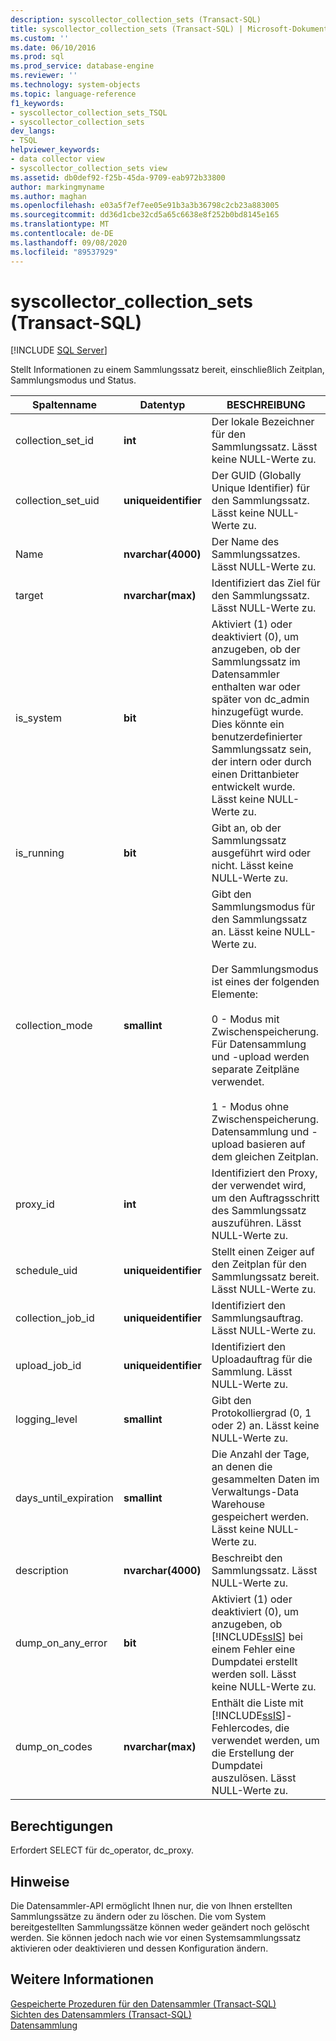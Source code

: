 ```yaml
---
description: syscollector_collection_sets (Transact-SQL)
title: syscollector_collection_sets (Transact-SQL) | Microsoft-Dokumentation
ms.custom: ''
ms.date: 06/10/2016
ms.prod: sql
ms.prod_service: database-engine
ms.reviewer: ''
ms.technology: system-objects
ms.topic: language-reference
f1_keywords:
- syscollector_collection_sets_TSQL
- syscollector_collection_sets
dev_langs:
- TSQL
helpviewer_keywords:
- data collector view
- syscollector_collection_sets view
ms.assetid: db0def92-f25b-45da-9709-eab972b33800
author: markingmyname
ms.author: maghan
ms.openlocfilehash: e03a5f7ef7ee05e91b3a3b36798c2cb23a883005
ms.sourcegitcommit: dd36d1cbe32cd5a65c6638e8f252b0bd8145e165
ms.translationtype: MT
ms.contentlocale: de-DE
ms.lasthandoff: 09/08/2020
ms.locfileid: "89537929"
---
```

# <a name="syscollector_collection_sets-transact-sql"></a>syscollector_collection_sets (Transact-SQL)
[!INCLUDE [SQL Server](../../includes/applies-to-version/sqlserver.md)]

  Stellt Informationen zu einem Sammlungssatz bereit, einschließlich Zeitplan, Sammlungsmodus und Status.  
  
|Spaltenname|Datentyp|BESCHREIBUNG|  
|-----------------|---------------|-----------------|  
|collection_set_id|**int**|Der lokale Bezeichner für den Sammlungssatz. Lässt keine NULL-Werte zu.|  
|collection_set_uid|**uniqueidentifier**|Der GUID (Globally Unique Identifier) für den Sammlungssatz. Lässt keine NULL-Werte zu.|  
|Name|**nvarchar(4000)**|Der Name des Sammlungssatzes. Lässt NULL-Werte zu.|  
|target|**nvarchar(max)**|Identifiziert das Ziel für den Sammlungssatz. Lässt NULL-Werte zu.|  
|is_system|**bit**|Aktiviert (1) oder deaktiviert (0), um anzugeben, ob der Sammlungssatz im Datensammler enthalten war oder später von dc_admin hinzugefügt wurde. Dies könnte ein benutzerdefinierter Sammlungssatz sein, der intern oder durch einen Drittanbieter entwickelt wurde. Lässt keine NULL-Werte zu.|  
|is_running|**bit**|Gibt an, ob der Sammlungssatz ausgeführt wird oder nicht. Lässt keine NULL-Werte zu.|  
|collection_mode|**smallint**|Gibt den Sammlungsmodus für den Sammlungssatz an. Lässt keine NULL-Werte zu.<br /><br /> Der Sammlungsmodus ist eines der folgenden Elemente:<br /><br /> 0 - Modus mit Zwischenspeicherung. Für Datensammlung und -upload werden separate Zeitpläne verwendet.<br /><br /> 1 - Modus ohne Zwischenspeicherung. Datensammlung und -upload basieren auf dem gleichen Zeitplan.|  
|proxy_id|**int**|Identifiziert den Proxy, der verwendet wird, um den Auftragsschritt des Sammlungssatz auszuführen. Lässt NULL-Werte zu.|  
|schedule_uid|**uniqueidentifier**|Stellt einen Zeiger auf den Zeitplan für den Sammlungssatz bereit. Lässt NULL-Werte zu.|  
|collection_job_id|**uniqueidentifier**|Identifiziert den Sammlungsauftrag. Lässt NULL-Werte zu.|  
|upload_job_id|**uniqueidentifier**|Identifiziert den Uploadauftrag für die Sammlung. Lässt NULL-Werte zu.|  
|logging_level|**smallint**|Gibt den Protokolliergrad (0, 1 oder 2) an. Lässt keine NULL-Werte zu.|  
|days_until_expiration|**smallint**|Die Anzahl der Tage, an denen die gesammelten Daten im Verwaltungs-Data Warehouse gespeichert werden. Lässt keine NULL-Werte zu.|  
|description|**nvarchar(4000)**|Beschreibt den Sammlungssatz. Lässt NULL-Werte zu.|  
|dump_on_any_error|**bit**|Aktiviert (1) oder deaktiviert (0), um anzugeben, ob [!INCLUDE[ssIS](../../includes/ssis-md.md)] bei einem Fehler eine Dumpdatei erstellt werden soll. Lässt keine NULL-Werte zu.|  
|dump_on_codes|**nvarchar(max)**|Enthält die Liste mit [!INCLUDE[ssIS](../../includes/ssis-md.md)]-Fehlercodes, die verwendet werden, um die Erstellung der Dumpdatei auszulösen. Lässt NULL-Werte zu.|  
  
## <a name="permissions"></a>Berechtigungen  
 Erfordert SELECT für dc_operator, dc_proxy.  
  
## <a name="remarks"></a>Hinweise  
 Die Datensammler-API ermöglicht Ihnen nur, die von Ihnen erstellten Sammlungssätze zu ändern oder zu löschen. Die vom System bereitgestellten Sammlungssätze können weder geändert noch gelöscht werden. Sie können jedoch nach wie vor einen Systemsammlungssatz aktivieren oder deaktivieren und dessen Konfiguration ändern.  
  
## <a name="see-also"></a>Weitere Informationen  
 [Gespeicherte Prozeduren für den Datensammler &#40;Transact-SQL&#41;](../../relational-databases/system-stored-procedures/data-collector-stored-procedures-transact-sql.md)   
 [Sichten des Datensammlers &#40;Transact-SQL&#41;](../../relational-databases/system-catalog-views/data-collector-views-transact-sql.md)   
 [Datensammlung](../../relational-databases/data-collection/data-collection.md)  
  
  
